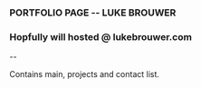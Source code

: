 ### PORTFOLIO PAGE -- LUKE BROUWER

### Hopfully will hosted @ lukebrouwer.com


-- 

Contains main, projects and contact list.

